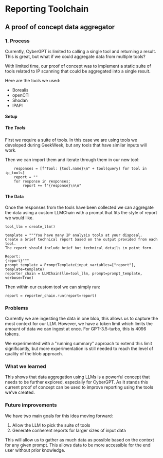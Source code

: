 # Reporting Toolchain
## A proof of concept data aggregator

### 1. Process
Currently, CyberGPT is limited to calling a single tool and returning a result. This is great, but what if we could aggregate data from multiple tools?

With limited time, our proof of concept was to implement a static suite of tools related to IP scanning that could be aggregated into a single result.

Here are the tools we used:
- Borealis
- openCTI
- Shodan
- IPAPI

#### Setup
##### The Tools
First we require a suite of tools. In this case we are using tools we developed during GeekWeek, but any tools that have similar inputs will work.

Then we can import them and iterate through them in our new tool:
```
    responses = [f"Tool: {tool.name}\n" + tool(query) for tool in ip_tools]
    report = ""
    for response in responses:
        report += f"{response}\n\n"
```

#### The Data
Once the responses from the tools have been collected we can aggregate the data using a custom LLMChain with a prompt that fits the style of report we would like.

```
tool_llm = create_llm()

template = """You have many IP analysis tools at your disposal.
Create a brief technical report based on the output provided from each tool.
The report should include brief but technical details in point form.

Report:
{report}"""
prompt_template = PromptTemplate(input_variables=["report"], template=template)
reporter_chain = LLMChain(llm=tool_llm, prompt=prompt_template, verbose=True)
```
Then within our custom tool we can simply run:
```
report = reporter_chain.run(report=report)
```

### Problems
Currently we are ingesting the data in one blob, this allows us to capture the most context for our LLM. However, we have a token limit which limits the amount of data we can ingest at once. For GPT-3.5-turbo, this is 4096 tokens. 

We experimented with a "running summary" approach to extend this limit significantly, but more experimentation is still needed to reach the level of quality of the blob approach.

### What we learned
This shows that data aggregation using LLMs is a powerful concept that needs to be further explored, especially for CyberGPT. As it stands this current proof of concept can be used to improve reporting using the tools we've created.

### Future improvements
We have two main goals for this idea moving forward:
1. Allow the LLM to pick the suite of tools
2. Generate conherent reports for larger sizes of input data

This will allow us to gather as much data as possible based on the context for any given prompt. This allows data to be more accessible for the end user without prior knowledge.
